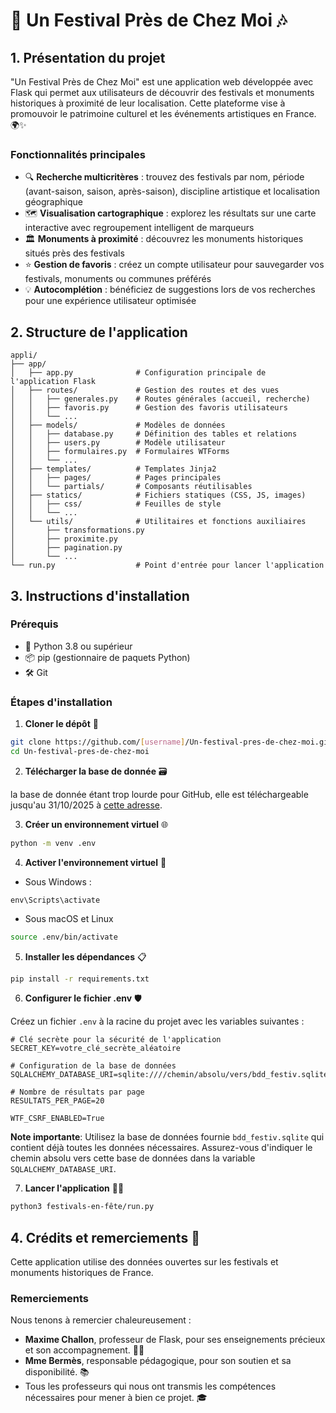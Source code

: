 # 🎉 Un Festival Près de Chez Moi 🎶

## 1. Présentation du projet

"Un Festival Près de Chez Moi" est une application web développée avec Flask qui permet aux utilisateurs de découvrir des festivals et monuments historiques à proximité de leur localisation. Cette plateforme vise à promouvoir le patrimoine culturel et les événements artistiques en France. 🌍✨

### Fonctionnalités principales

- 🔍 **Recherche multicritères** : trouvez des festivals par nom, période (avant-saison, saison, après-saison), discipline artistique et localisation géographique
- 🗺️ **Visualisation cartographique** : explorez les résultats sur une carte interactive avec regroupement intelligent de marqueurs
- 🏛️ **Monuments à proximité** : découvrez les monuments historiques situés près des festivals
- ⭐ **Gestion de favoris** : créez un compte utilisateur pour sauvegarder vos festivals, monuments ou communes préférés
- 💡 **Autocomplétion** : bénéficiez de suggestions lors de vos recherches pour une expérience utilisateur optimisée

## 2. Structure de l'application

```
appli/
├── app/
│   ├── app.py              # Configuration principale de l'application Flask
│   ├── routes/             # Gestion des routes et des vues
│   │   ├── generales.py    # Routes générales (accueil, recherche)
│   │   ├── favoris.py      # Gestion des favoris utilisateurs
│   │   └── ...
│   ├── models/             # Modèles de données
│   │   ├── database.py     # Définition des tables et relations
│   │   ├── users.py        # Modèle utilisateur
│   │   ├── formulaires.py  # Formulaires WTForms
│   │   └── ...
│   ├── templates/          # Templates Jinja2
│   │   ├── pages/          # Pages principales
│   │   └── partials/       # Composants réutilisables
│   ├── statics/            # Fichiers statiques (CSS, JS, images)
│   │   ├── css/            # Feuilles de style
│   │   └── ...
│   └── utils/              # Utilitaires et fonctions auxiliaires
│       ├── transformations.py
│       ├── proximite.py
│       ├── pagination.py
│       └── ...
└── run.py                  # Point d'entrée pour lancer l'application
```

## 3. Instructions d'installation

### Prérequis

- 🐍 Python 3.8 ou supérieur
- 📦 pip (gestionnaire de paquets Python)
- 🛠️ Git

### Étapes d'installation

1. **Cloner le dépôt** 📂

```bash
git clone https://github.com/[username]/Un-festival-pres-de-chez-moi.git
cd Un-festival-pres-de-chez-moi
```
2. **Télécharger la base de donnée** 🗃️

la base de donnée étant trop lourde pour GitHub, elle est téléchargeable jusqu'au 31/10/2025 à [cette adresse](https://univpsl-my.sharepoint.com/:u:/g/personal/maelys_gioan_chartes_psl_eu/EWkhErcLYQlPonwIXfYIttIBzUZuWAaWVdzW1WNECsXiaw?e=ZlKzep).

3. **Créer un environnement virtuel** 🌐

```bash
python -m venv .env
```

4. **Activer l'environnement virtuel** 🚀

* Sous Windows :
```shell
env\Scripts\activate
```
* Sous macOS et Linux

```bash
source .env/bin/activate
```

5. **Installer les dépendances** 📋

```bash
pip install -r requirements.txt
```

6. **Configurer le fichier .env** 🛡️

Créez un fichier `.env` à la racine du projet avec les variables suivantes :

```text
# Clé secrète pour la sécurité de l'application
SECRET_KEY=votre_clé_secrète_aléatoire

# Configuration de la base de données
SQLALCHEMY_DATABASE_URI=sqlite:////chemin/absolu/vers/bdd_festiv.sqlite

# Nombre de résultats par page
RESULTATS_PER_PAGE=20

WTF_CSRF_ENABLED=True
```

**Note importante**: Utilisez la base de données fournie `bdd_festiv.sqlite` qui contient déjà toutes les données nécessaires. Assurez-vous d'indiquer le chemin absolu vers cette base de données dans la variable `SQLALCHEMY_DATABASE_URI`.

7. **Lancer l'application** 🏃‍♂️

```bash
python3 festivals-en-fête/run.py
```

## 4. Crédits et remerciements 🙏

Cette application utilise des données ouvertes sur les festivals et monuments historiques de France.

### Remerciements

Nous tenons à remercier chaleureusement :

- **Maxime Challon**, professeur de Flask, pour ses enseignements précieux et son accompagnement. 👨‍🏫
- **Mme Bermès**, responsable pédagogique, pour son soutien et sa disponibilité. 📚
- Tous les professeurs qui nous ont transmis les compétences nécessaires pour mener à bien ce projet. 🎓
